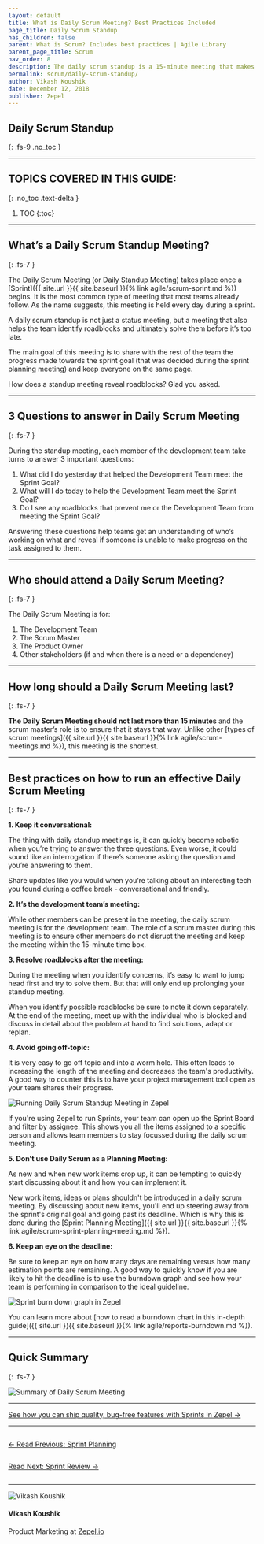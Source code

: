 ```yaml
---
layout: default
title: What is Daily Scrum Meeting? Best Practices Included
page_title: Daily Scrum Standup
has_children: false
parent: What is Scrum? Includes best practices | Agile Library
parent_page_title: Scrum
nav_order: 8
description: The daily scrum standup is a 15-minute meeting that makes agile development efficient and seamless. Learn how to run a daily scrum meeting with this in-depth guide.
permalink: scrum/daily-scrum-standup/
author: Vikash Koushik
date: December 12, 2018
publisher: Zepel
---
```


## Daily Scrum Standup
{: .fs-9 .no_toc }

---

## TOPICS COVERED IN THIS GUIDE:
{: .no_toc .text-delta }

1. TOC
{:toc}

---

## What’s a Daily Scrum Standup Meeting?
{: .fs-7 }

The Daily Scrum Meeting (or Daily Standup Meeting) takes place once a [Sprint]({{ site.url }}{{ site.baseurl }}{% link agile/scrum-sprint.md %}) begins. It is the most common type of meeting that most teams already follow. As the name suggests, this meeting is held every day during a sprint. 

A daily scrum standup is not just a status meeting, but a meeting that also helps the team identify roadblocks and ultimately solve them before it’s too late.

The main goal of this meeting is to share with the rest of the team the progress made towards the sprint goal (that was decided during the sprint planning meeting) and keep everyone on the same page. 

How does a standup meeting reveal roadblocks? Glad you asked. 

---

## 3 Questions to answer in Daily Scrum Meeting
{: .fs-7 }

During the standup meeting, each member of the development team take turns to answer 3 important questions:

1. What did I do yesterday that helped the Development Team meet the Sprint Goal?
1. What will I do today to help the Development Team meet the Sprint Goal?
1. Do I see any roadblocks that prevent me or the Development Team from meeting the Sprint Goal?

Answering these questions help teams get an understanding of who’s working on what and reveal if someone is unable to make progress on the task assigned to them.

---

## Who should attend a Daily Scrum Meeting?
{: .fs-7 }

The Daily Scrum Meeting is for: 
1. The Development Team
2. The Scrum Master 
3. The Product Owner
4. Other stakeholders (if and when there is a need or a dependency)

---

## How long should a Daily Scrum Meeting last?
{: .fs-7 }

**The Daily Scrum Meeting should not last more than 15 minutes** and the scrum master’s role is to ensure that it stays that way. Unlike other [types of scrum meetings]({{ site.url }}{{ site.baseurl }}{% link agile/scrum-meetings.md %}), this meeting is the shortest.

---

## Best practices on how to run an effective Daily Scrum Meeting
{: .fs-7 }

**1. Keep it conversational:**

The thing with daily standup meetings is, it can quickly become robotic when you’re trying to answer the three questions. Even worse, it could sound like an interrogation if there’s someone asking the question and you’re answering to them. 

Share updates like you would when you’re talking about an interesting tech you found during a coffee break - conversational and friendly.

**2. It’s the development team’s meeting:**

While other members can be present in the meeting, the daily scrum meeting is for the development team. The role of a scrum master during this meeting is to ensure other members do not disrupt the meeting and keep the meeting within the 15-minute time box.

**3. Resolve roadblocks after the meeting:**

During the meeting when you identify concerns, it’s easy to want to jump head first and try to solve them. But that will only end up prolonging your standup meeting. 

When you identify possible roadblocks be sure to note it down separately. At the end of the meeting, meet up with the individual who is blocked and discuss in detail about the problem at hand to find solutions, adapt or replan.

**4. Avoid going off-topic:**

It is very easy to go off topic and into a worm hole. This often leads to increasing the length of the meeting and decreases the team's productivity. A good way to counter this is to have your project management tool open as your team shares their progress. 

![Running Daily Scrum Standup Meeting in Zepel](/agile/assets/uploads/zepel-daily-scrum-standup.gif)

If you're using Zepel to run Sprints, your team can open up the Sprint Board and filter by assignee. This shows you all the items assigned to a specific person and allows team members to stay focussed during the daily scrum meeting.

**5. Don't use Daily Scrum as a Planning Meeting:**

As new and when new work items crop up, it can be tempting to quickly start discussing about it and how you can implement it. 

New work items, ideas or plans shouldn't be introduced in a daily scrum meeting. By discussing about new items, you'll end up steering away from the sprint's original goal and going past its deadline. Which is why this is done during the [Sprint Planning Meeting]({{ site.url }}{{ site.baseurl }}{% link agile/scrum-sprint-planning-meeting.md %}). 

**6. Keep an eye on the deadline:**

Be sure to keep an eye on how many days are remaining versus how many estimation points are remaining. A good way to quickly know if you are likely to hit the deadline is to use the burndown graph and see how your team is performing in comparison to the ideal guideline.

![Sprint burn down graph in Zepel](/agile/assets/uploads/zepel-sprints.png)

You can learn more about [how to read a burndown chart in this in-depth guide]({{ site.url }}{{ site.baseurl }}{% link agile/reports-burndown.md %}).

---

## Quick Summary
{: .fs-7 }

![Summary of Daily Scrum Meeting](/agile/assets/uploads/daily-scrum-meetings.png)

---

<div class="highlight-row">
<div class="highlight-column">
<div class="highlight-card">
    <div class="highlight-container">
        <a href="https://zepel.io/features/sprints/?utm_source=agilelibrary&utm_medium=bottom-cta&utm_campaign=scrummeetings" target="_blank">
        <p class="highlight-card-title">See how you can ship quality, bug-free features with Sprints in Zepel  →</p>
        </a>    
    </div>
</div>
</div>
</div>

---

<div class="row">
<div class="column">
<div class="card">
  <div class="container">
    <a href="{{ site.url }}{{ site.baseurl }}{% link agile/scrum-sprint-planning-meeting.md %}">
    <p class="card-title">←  Read Previous: Sprint Planning</p> 
    </a>
  </div>
</div>
</div>

<div class="column">
<div class="card">
  <div class="container">
    <a href="{{ site.url }}{{ site.baseurl }}{% link agile/scrum-sprint-review-meeting.md %}">
    <p class="card-title">Read Next: Sprint Review  →</p>
    </a>
  </div>
</div>
</div>
</div>

---

<div class="row">
  <div class="column">
    <div class="author-card">
      <img class="author-profile-image" src="/agile/assets/uploads/vikashkoushik.jpeg" alt="Vikash Koushik">
      <div class="author-card-content">
        <h4 class="author-card-name">Vikash Koushik</h4>
            <p>Product Marketing at <a href="https://zepel.io/">Zepel.io</a></p>
      </div>
    </div>
  </div>
</div>